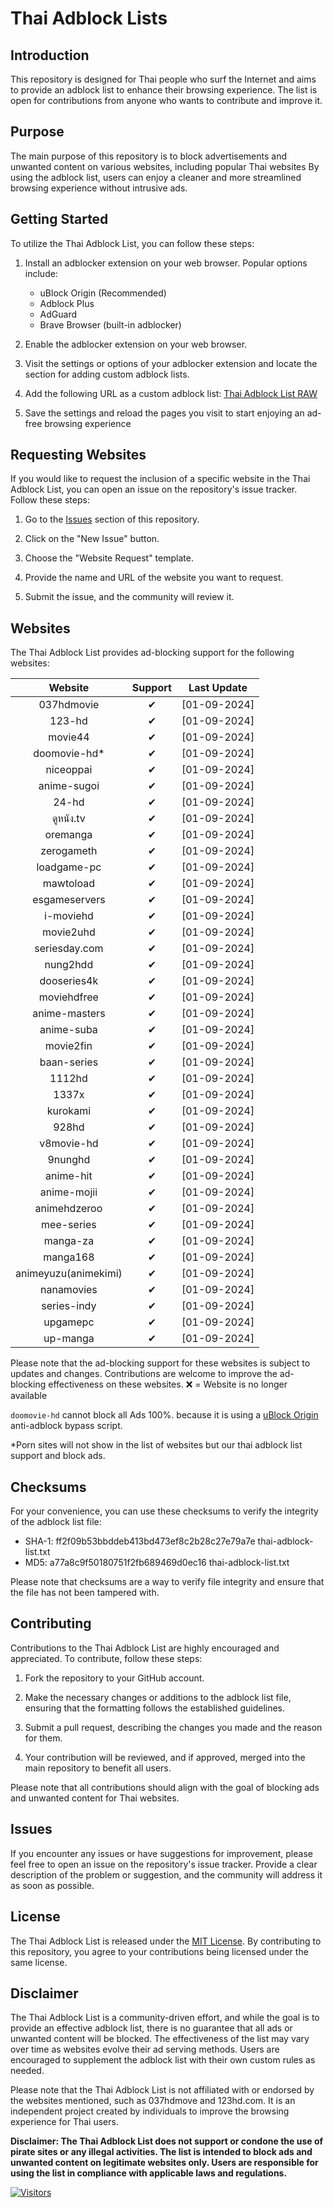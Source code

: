 # Thai Adblock Lists

## Introduction

This repository is designed for Thai people who surf the Internet and aims to provide an adblock list to enhance their browsing experience. The list is open for contributions from anyone who wants to contribute and improve it.

## Purpose

The main purpose of this repository is to block advertisements and unwanted content on various websites, including popular Thai websites By using the adblock list, users can enjoy a cleaner and more streamlined browsing experience without intrusive ads.

## Getting Started

To utilize the Thai Adblock List, you can follow these steps:

1. Install an adblocker extension on your web browser. Popular options include:

   - uBlock Origin (Recommended)
   - Adblock Plus
   - AdGuard
   - Brave Browser (built-in adblocker)

2. Enable the adblocker extension on your web browser.
3. Visit the settings or options of your adblocker extension and locate the section for adding custom adblock lists.
4. Add the following URL as a custom adblock list: [Thai Adblock List RAW](https://raw.githubusercontent.com/PhyschicWinter9/thai-adblock-list/main/thai-adblock-list.txt)
5. Save the settings and reload the pages you visit to start enjoying an ad-free browsing experience

## Requesting Websites

If you would like to request the inclusion of a specific website in the Thai Adblock List, you can open an issue on the repository's issue tracker. Follow these steps:

1. Go to the [Issues](https://github.com/PhyschicWinter9/thai-adblock-list/issues) section of this repository.

2. Click on the "New Issue" button.

3. Choose the "Website Request" template.

4. Provide the name and URL of the website you want to request.

5. Submit the issue, and the community will review it.

## Websites

The Thai Adblock List provides ad-blocking support for the following websites:

|       Website        | Support  | Last Update  |
| :------------------: | :------: | :----------: |
|      037hdmovie      | &#10004; | [01-09-2024] |
|        123-hd        | &#10004; | [01-09-2024] |
|       movie44        | &#10004; | [01-09-2024] |
|    doomovie-hd\*     | &#10004; | [01-09-2024] |
|      niceoppai       | &#10004; | [01-09-2024] |
|     anime-sugoi      | &#10004; | [01-09-2024] |
|        24-hd         | &#10004; | [01-09-2024] |
|      ดูหนัง.tv       | &#10004; | [01-09-2024] |
|       oremanga       | &#10004; | [01-09-2024] |
|      zerogameth      | &#10004; | [01-09-2024] |
|     loadgame-pc      | &#10004; | [01-09-2024] |
|      mawtoload       | &#10004; | [01-09-2024] |
|    esgameservers     | &#10004; | [01-09-2024] |
|      i-moviehd       | &#10004; | [01-09-2024] |
|      movie2uhd       | &#10004; | [01-09-2024] |
|    seriesday.com     | &#10004; | [01-09-2024] |
|       nung2hdd       | &#10004; | [01-09-2024] |
|     dooseries4k      | &#10004; | [01-09-2024] |
|     moviehdfree      | &#10004; | [01-09-2024] |
|    anime-masters     | &#10004; | [01-09-2024] |
|      anime-suba      | &#10004; | [01-09-2024] |
|      movie2fin       | &#10004; | [01-09-2024] |
|     baan-series      | &#10004; | [01-09-2024] |
|        1112hd        | &#10004; | [01-09-2024] |
|        1337x         | &#10004; | [01-09-2024] |
|       kurokami       | &#10004; | [01-09-2024] |
|        928hd         | &#10004; | [01-09-2024] |
|      v8movie-hd      | &#10004; | [01-09-2024] |
|       9nunghd        | &#10004; | [01-09-2024] |
|      anime-hit       | &#10004; | [01-09-2024] |
|     anime-mojii      | &#10004; | [01-09-2024] |
|     animehdzeroo     | &#10004; | [01-09-2024] |
|      mee-series      | &#10004; | [01-09-2024] |
|       manga-za       | &#10004; | [01-09-2024] |
|       manga168       | &#10004; | [01-09-2024] |
| animeyuzu(animekimi) | &#10004; | [01-09-2024] |
|      nanamovies      | &#10004; | [01-09-2024] |
|     series-indy      | &#10004; | [01-09-2024] |
|       upgamepc       | &#10004; | [01-09-2024] |
|       up-manga       | &#10004; | [01-09-2024] |

Please note that the ad-blocking support for these websites is subject to updates and changes. Contributions are welcome to improve the ad-blocking effectiveness on these websites. ❌ = Website is no longer available

`doomovie-hd` cannot block all Ads 100%. because it is using a [uBlock Origin](https://ublockorigin.com/) anti-adblock bypass script.

\*Porn sites will not show in the list of websites but our thai adblock list support and block ads.

## Checksums

For your convenience, you can use these checksums to verify the integrity of the adblock list file:

- SHA-1: ff2f09b53bbddeb413bd473ef8c2b28c27e79a7e  thai-adblock-list.txt
- MD5: a77a8c9f50180751f2fb689469d0ec16  thai-adblock-list.txt

Please note that checksums are a way to verify file integrity and ensure that the file has not been tampered with.

## Contributing

Contributions to the Thai Adblock List are highly encouraged and appreciated. To contribute, follow these steps:

1. Fork the repository to your GitHub account.

2. Make the necessary changes or additions to the adblock list file, ensuring that the formatting follows the established guidelines.

3. Submit a pull request, describing the changes you made and the reason for them.

4. Your contribution will be reviewed, and if approved, merged into the main repository to benefit all users.

Please note that all contributions should align with the goal of blocking ads and unwanted content for Thai websites.

## Issues

If you encounter any issues or have suggestions for improvement, please feel free to open an issue on the repository's issue tracker. Provide a clear description of the problem or suggestion, and the community will address it as soon as possible.

## License

The Thai Adblock List is released under the [MIT License](https://opensource.org/licenses/MIT). By contributing to this repository, you agree to your contributions being licensed under the same license.

## Disclaimer

The Thai Adblock List is a community-driven effort, and while the goal is to provide an effective adblock list, there is no guarantee that all ads or unwanted content will be blocked. The effectiveness of the list may vary over time as websites evolve their ad serving methods. Users are encouraged to supplement the adblock list with their own custom rules as needed.

Please note that the Thai Adblock List is not affiliated with or endorsed by the websites mentioned, such as 037hdmove and 123hd.com. It is an independent project created by individuals to improve the browsing experience for Thai users.

**Disclaimer: The Thai Adblock List does not support or condone the use of pirate sites or any illegal activities. The list is intended to block ads and unwanted content on legitimate websites only. Users are responsible for using the list in compliance with applicable laws and regulations.**

[![Visitors](https://api.visitorbadge.io/api/combined?path=https%3A%2F%2Fgithub.com%2FPhyschicWinter9%2Fthai-adblock-list&labelColor=%232ccce4&countColor=%23263759&labelStyle=upper)](https://visitorbadge.io/status?path=https%3A%2F%2Fgithub.com%2FPhyschicWinter9%2Fthai-adblock-list)
